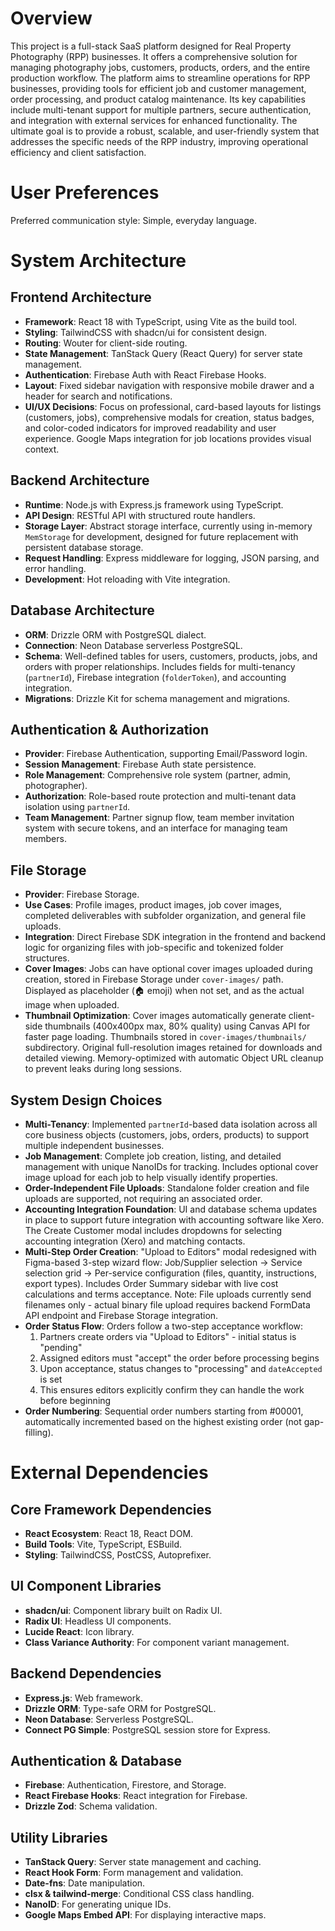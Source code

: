 # Overview

This project is a full-stack SaaS platform designed for Real Property Photography (RPP) businesses. It offers a comprehensive solution for managing photography jobs, customers, products, orders, and the entire production workflow. The platform aims to streamline operations for RPP businesses, providing tools for efficient job and customer management, order processing, and product catalog maintenance. Its key capabilities include multi-tenant support for multiple partners, secure authentication, and integration with external services for enhanced functionality. The ultimate goal is to provide a robust, scalable, and user-friendly system that addresses the specific needs of the RPP industry, improving operational efficiency and client satisfaction.

# User Preferences

Preferred communication style: Simple, everyday language.

# System Architecture

## Frontend Architecture
- **Framework**: React 18 with TypeScript, using Vite as the build tool.
- **Styling**: TailwindCSS with shadcn/ui for consistent design.
- **Routing**: Wouter for client-side routing.
- **State Management**: TanStack Query (React Query) for server state management.
- **Authentication**: Firebase Auth with React Firebase Hooks.
- **Layout**: Fixed sidebar navigation with responsive mobile drawer and a header for search and notifications.
- **UI/UX Decisions**: Focus on professional, card-based layouts for listings (customers, jobs), comprehensive modals for creation, status badges, and color-coded indicators for improved readability and user experience. Google Maps integration for job locations provides visual context.

## Backend Architecture
- **Runtime**: Node.js with Express.js framework using TypeScript.
- **API Design**: RESTful API with structured route handlers.
- **Storage Layer**: Abstract storage interface, currently using in-memory `MemStorage` for development, designed for future replacement with persistent database storage.
- **Request Handling**: Express middleware for logging, JSON parsing, and error handling.
- **Development**: Hot reloading with Vite integration.

## Database Architecture
- **ORM**: Drizzle ORM with PostgreSQL dialect.
- **Connection**: Neon Database serverless PostgreSQL.
- **Schema**: Well-defined tables for users, customers, products, jobs, and orders with proper relationships. Includes fields for multi-tenancy (`partnerId`), Firebase integration (`folderToken`), and accounting integration.
- **Migrations**: Drizzle Kit for schema management and migrations.

## Authentication & Authorization
- **Provider**: Firebase Authentication, supporting Email/Password login.
- **Session Management**: Firebase Auth state persistence.
- **Role Management**: Comprehensive role system (partner, admin, photographer).
- **Authorization**: Role-based route protection and multi-tenant data isolation using `partnerId`.
- **Team Management**: Partner signup flow, team member invitation system with secure tokens, and an interface for managing team members.

## File Storage
- **Provider**: Firebase Storage.
- **Use Cases**: Profile images, product images, job cover images, completed deliverables with subfolder organization, and general file uploads.
- **Integration**: Direct Firebase SDK integration in the frontend and backend logic for organizing files with job-specific and tokenized folder structures.
- **Cover Images**: Jobs can have optional cover images uploaded during creation, stored in Firebase Storage under `cover-images/` path. Displayed as placeholder (🏠 emoji) when not set, and as the actual image when uploaded.
- **Thumbnail Optimization**: Cover images automatically generate client-side thumbnails (400x400px max, 80% quality) using Canvas API for faster page loading. Thumbnails stored in `cover-images/thumbnails/` subdirectory. Original full-resolution images retained for downloads and detailed viewing. Memory-optimized with automatic Object URL cleanup to prevent leaks during long sessions.

## System Design Choices
- **Multi-Tenancy**: Implemented `partnerId`-based data isolation across all core business objects (customers, jobs, orders, products) to support multiple independent businesses.
- **Job Management**: Complete job creation, listing, and detailed management with unique NanoIDs for tracking. Includes optional cover image upload for each job to help visually identify properties.
- **Order-Independent File Uploads**: Standalone folder creation and file uploads are supported, not requiring an associated order.
- **Accounting Integration Foundation**: UI and database schema updates in place to support future integration with accounting software like Xero. The Create Customer modal includes dropdowns for selecting accounting integration (Xero) and matching contacts.
- **Multi-Step Order Creation**: "Upload to Editors" modal redesigned with Figma-based 3-step wizard flow: Job/Supplier selection → Service selection grid → Per-service configuration (files, quantity, instructions, export types). Includes Order Summary sidebar with live cost calculations and terms acceptance. Note: File uploads currently send filenames only - actual binary file upload requires backend FormData API endpoint and Firebase Storage integration.
- **Order Status Flow**: Orders follow a two-step acceptance workflow:
  1. Partners create orders via "Upload to Editors" - initial status is "pending"
  2. Assigned editors must "accept" the order before processing begins
  3. Upon acceptance, status changes to "processing" and `dateAccepted` is set
  4. This ensures editors explicitly confirm they can handle the work before beginning
- **Order Numbering**: Sequential order numbers starting from #00001, automatically incremented based on the highest existing order (not gap-filling).

# External Dependencies

## Core Framework Dependencies
- **React Ecosystem**: React 18, React DOM.
- **Build Tools**: Vite, TypeScript, ESBuild.
- **Styling**: TailwindCSS, PostCSS, Autoprefixer.

## UI Component Libraries
- **shadcn/ui**: Component library built on Radix UI.
- **Radix UI**: Headless UI components.
- **Lucide React**: Icon library.
- **Class Variance Authority**: For component variant management.

## Backend Dependencies
- **Express.js**: Web framework.
- **Drizzle ORM**: Type-safe ORM for PostgreSQL.
- **Neon Database**: Serverless PostgreSQL.
- **Connect PG Simple**: PostgreSQL session store for Express.

## Authentication & Database
- **Firebase**: Authentication, Firestore, and Storage.
- **React Firebase Hooks**: React integration for Firebase.
- **Drizzle Zod**: Schema validation.

## Utility Libraries
- **TanStack Query**: Server state management and caching.
- **React Hook Form**: Form management and validation.
- **Date-fns**: Date manipulation.
- **clsx & tailwind-merge**: Conditional CSS class handling.
- **NanoID**: For generating unique IDs.
- **Google Maps Embed API**: For displaying interactive maps.